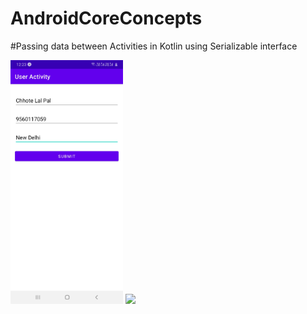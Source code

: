 # AndroidCoreConcepts
#Passing data between Activities in Kotlin using Serializable interface

<img src="screenshots/Screenshot_20211223-122350_User Activity.jpg" width=180/>
<img src="screenshots/Screenshot_20211220-125947_DiffUtilRecylerView.jpg" width=180/>
